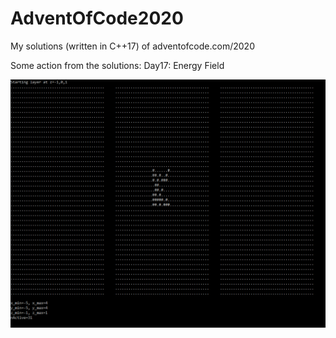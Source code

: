 # AdventOfCode2020
My solutions (written in C++17) of adventofcode.com/2020

Some action from the solutions: Day17: Energy Field

![Day17](Day17.gif)
